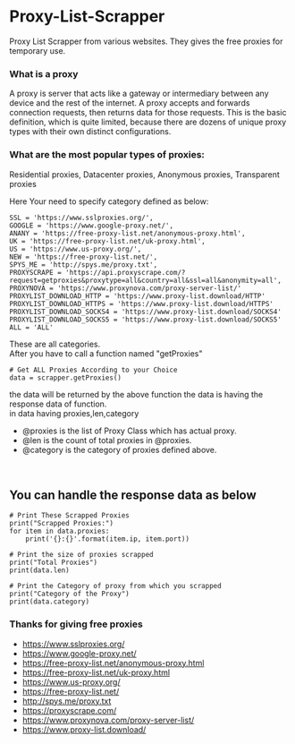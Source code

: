 # Proxy-List-Scrapper 
Proxy List Scrapper from various websites. 
They gives the free proxies for temporary use.

### What is a proxy
A proxy is server that acts like a gateway or intermediary between any device and the rest of the internet. A proxy accepts and forwards connection requests, then returns data for those requests. This is the basic definition, which is quite limited, because there are dozens of unique proxy types with their own distinct configurations.

### What are the most popular types of proxies:
Residential proxies, Datacenter proxies, Anonymous proxies, Transparent proxies

Here Your need to specify category defined as below:<br/>

    SSL = 'https://www.sslproxies.org/',
    GOOGLE = 'https://www.google-proxy.net/',
    ANANY = 'https://free-proxy-list.net/anonymous-proxy.html',
    UK = 'https://free-proxy-list.net/uk-proxy.html',
    US = 'https://www.us-proxy.org/',
    NEW = 'https://free-proxy-list.net/',
    SPYS_ME = 'http://spys.me/proxy.txt',
    PROXYSCRAPE = 'https://api.proxyscrape.com/?request=getproxies&proxytype=all&country=all&ssl=all&anonymity=all',
    PROXYNOVA = 'https://www.proxynova.com/proxy-server-list/'
    PROXYLIST_DOWNLOAD_HTTP = 'https://www.proxy-list.download/HTTP'
    PROXYLIST_DOWNLOAD_HTTPS = 'https://www.proxy-list.download/HTTPS'
    PROXYLIST_DOWNLOAD_SOCKS4 = 'https://www.proxy-list.download/SOCKS4'
    PROXYLIST_DOWNLOAD_SOCKS5 = 'https://www.proxy-list.download/SOCKS5'
    ALL = 'ALL'

These are all categories.<br/>
After you have to call a function named "getProxies"<br/>

    # Get ALL Proxies According to your Choice
    data = scrapper.getProxies()

the data will be returned by the above function the data is having the response data of function.<br/>
in data having proxies,len,category
 - @proxies is the list of Proxy Class which has actual proxy.<br/>
 - @len is the count of total proxies in @proxies.<br/>
 - @category is the category of proxies defined above. <br/> 
<br/>


## You can handle the response data as below


    # Print These Scrapped Proxies
    print("Scrapped Proxies:")
    for item in data.proxies:
        print('{}:{}'.format(item.ip, item.port))

    # Print the size of proxies scrapped
    print("Total Proxies")
    print(data.len)

    # Print the Category of proxy from which you scrapped
    print("Category of the Proxy")
    print(data.category)

### Thanks for giving free proxies
 - https://www.sslproxies.org/
 - https://www.google-proxy.net/
 - https://free-proxy-list.net/anonymous-proxy.html
 - https://free-proxy-list.net/uk-proxy.html
 - https://www.us-proxy.org/
 - https://free-proxy-list.net/
 - http://spys.me/proxy.txt
 - https://proxyscrape.com/
 - https://www.proxynova.com/proxy-server-list/
 - https://www.proxy-list.download/
<br/><br/>
